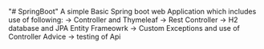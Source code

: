 "# SpringBoot" 
A simple Basic Spring boot web Application which includes use of following:
-> Controller and Thymeleaf
-> Rest Controller
-> H2 database and JPA Entity Frameowrk
-> Custom Exceptions and use of Controller Advice 
-> testing of Api 
